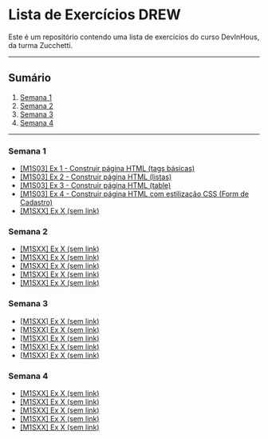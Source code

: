 # Lista de Exercícios DREW

Este é um repositório contendo uma lista de exercícios do curso DevInHous, da turma Zucchetti.

---

## Sumário

1. [Semana 1](#semana-1)
2. [Semana 2](#semana-2)
3. [Semana 3](#semana-3)
4. [Semana 4](#semana-4)

---

### Semana 1

- [[M1S03] Ex 1 - Construir página HTML (tags básicas)](https://github.com/vdr3w/trellodevinhouse/blob/main/%5BM1S03%5D%20Ex%201/index.html)
- [[M1S03] Ex 2 - Construir página HTML (listas)](https://github.com/vdr3w/trellodevinhouse/blob/main/%5BM1S03%5D%20Ex%202/index.html)
- [[M1S03] Ex 3 - Construir página HTML (table)](https://github.com/vdr3w/trellodevinhouse/blob/main/%5BM1S03%5D%20Ex%203/index.html)
- [[M1S03] Ex 4 - Construir página HTML com estilização CSS (Form de Cadastro)](https://github.com/vdr3w/trellodevinhouse/tree/main/%5BM1S03%5D%20Ex%204)
- [[M1SXX] Ex X (sem link)](https://github.com/vdr3w/trellodevinhouse/tree/main#semana-1)

### Semana 2

- [[M1SXX] Ex X (sem link)](https://github.com/vdr3w/trellodevinhouse/tree/main#semana-1)
- [[M1SXX] Ex X (sem link)](https://github.com/vdr3w/trellodevinhouse/tree/main#semana-1)
- [[M1SXX] Ex X (sem link)](https://github.com/vdr3w/trellodevinhouse/tree/main#semana-1)
- [[M1SXX] Ex X (sem link)](https://github.com/vdr3w/trellodevinhouse/tree/main#semana-1)
- [[M1SXX] Ex X (sem link)](https://github.com/vdr3w/trellodevinhouse/tree/main#semana-1)

### Semana 3

- [[M1SXX] Ex X (sem link)](https://github.com/vdr3w/trellodevinhouse/tree/main#semana-1)
- [[M1SXX] Ex X (sem link)](https://github.com/vdr3w/trellodevinhouse/tree/main#semana-1)
- [[M1SXX] Ex X (sem link)](https://github.com/vdr3w/trellodevinhouse/tree/main#semana-1)
- [[M1SXX] Ex X (sem link)](https://github.com/vdr3w/trellodevinhouse/tree/main#semana-1)
- [[M1SXX] Ex X (sem link)](https://github.com/vdr3w/trellodevinhouse/tree/main#semana-1)

### Semana 4

- [[M1SXX] Ex X (sem link)](https://github.com/vdr3w/trellodevinhouse/tree/main#semana-1)
- [[M1SXX] Ex X (sem link)](https://github.com/vdr3w/trellodevinhouse/tree/main#semana-1)
- [[M1SXX] Ex X (sem link)](https://github.com/vdr3w/trellodevinhouse/tree/main#semana-1)
- [[M1SXX] Ex X (sem link)](https://github.com/vdr3w/trellodevinhouse/tree/main#semana-1)
- [[M1SXX] Ex X (sem link)](https://github.com/vdr3w/trellodevinhouse/tree/main#semana-1)

